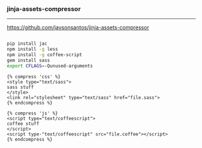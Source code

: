 ### jinja-assets-compressor
---
https://github.com/jaysonsantos/jinja-assets-compressor

```
```

```sh
pip install jac
npm install -g less
npm install -g coffee-script
gem install sass
export CFLAGS=-Qunused-arguments
```

```
{% compress 'css' %}
<style type="text/sass">
sass stuff
</style>
<link rel="stylesheet" type="text/sass" href="file.sass">
{% endcompress %}

{% compress 'js' %}
<script type="text/coffeescript">
coffee stuff
</script>
<script type-"text/coffeescript" src="file.coffee"></script>
{% endcompress %}
```


